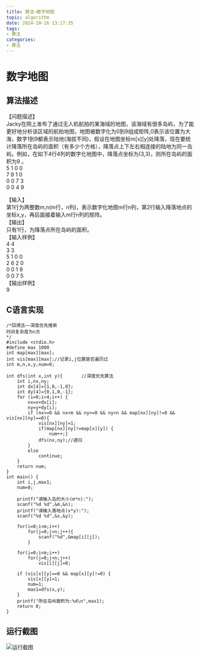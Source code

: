 ```yaml
---
title: 算法—数字地图
topic: algorithm
date: 2024-10-16 13:17:35
tags:
- 算法
categories: 
- 算法
---
```

# 数字地图

## 算法描述

【问题描述】  
Jacky在网上发布了通过无人机航拍的某海域的地图，该海域有很多岛屿，为了能更好地分析该区域的航拍地图，地图被数字化为0到9组成矩阵,0表示该位置为大海，数字1到9都表示陆地\(海拔不同\)，假设在地图坐标m\[x\]\[y\]处降落，现在要统计降落所在岛屿的面积（有多少个方格），降落点上下左右相连接的陆地为同一岛屿。例如，在如下4行4列的数字化地图中，降落点坐标为\(3,3\)，则所在岛屿的面积为9 。  
5 1 0 0  
7 9 1 0  
0 0 7 3  
0 0 4 9

【输入】  
第1行为两整数m,n\(m行，n列\)，表示数字化地图m行n列，第2行输入降落地点的坐标x,y，再后面接着输入m行n列的矩阵。  
【输出】  
只有1行，为降落点所在岛屿的面积。  
【输入样例】  
4 4  
3 3  
5 1 0 0  
2 6 2 0  
0 0 1 9  
0 0 7 5  
【输出样例】  
9

## C语言实现

```代码
/*回溯法——深度优先搜索
时间复杂度为n方
*/
#include <stdio.h>
#define max 1000
int map[max][max];
int vis[max][max];//记录i,j位置是否遍历过
int m,n,x,y,num=0;
 
int dfs(int x,int y){		//深度优先算法
    int i,nx,ny;
    int dx[4]={1,0,-1,0};
    int dy[4]={0,1,0,-1};
    for (i=0;i<4;i++) {
        nx=x+dx[i];
        ny=y+dy[i];
        if (nx>=0 && nx<m && ny>=0 && ny<n && map[nx][ny]!=0 && vis[nx][ny]==0){
            vis[nx][ny]=1;
			if(map[nx][ny]!=map[x][y]) {
				num++;}
            dfs(nx,ny);//递归
        }
        else
            continue;
    }
    return num;
}
int main() {
    int i,j,max1;
	num=0;

	printf("请输入岛的大小(m*n):");
    scanf("%d %d",&m,&n);
	printf("请输入落地点(x*y):");
    scanf("%d %d",&x,&y);

	for(i=0;i<m;i++) 
		for(j=0;j<n;j++){
			scanf("%d",&map[i][j]); 
		}

	for(i=0;i<m;i++)
		for(j=0;j<n;j++)
			vis[i][j]=0;

	if (vis[x][y]==0 && map[x][y]!=0) {
		vis[x][y]=1;
		num=1;
		max1=dfs(x,y);
	}
	printf("所在岛屿面积为:%d\n",max1);
    return 0;
}
```

## 运行截图

![运行截图](https://cdn.jsdelivr.net/gh/GEM-Jay/images/%E5%AE%9E%E9%AA%8C%E5%8D%81%E4%B8%80%E8%BF%90%E8%A1%8C%E6%88%AA%E5%9B%BE.jpg)